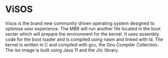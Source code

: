 # ViSOS
Visos is the brand new community driven operating system designed to optimise user experience.
The MBR will run another file located in the boot secter which will prepare the environment for the kernel.
It uses assembly code for the boot loader and is compiled using nasm and linked with ld. The kernel is written in C and compiled with gcc, the Gnu Compiler Collection. The iso image is built using Java 11 and the Jiic library.